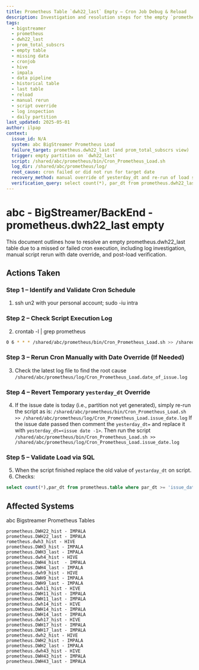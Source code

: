 ```yaml
---
title: Prometheus Table `dwh22_last` Empty – Cron Job Debug & Reload
description: Investigation and resolution steps for the empty `prometheus.dwh22_last` table and downstream view `prometheus.prom_total_subscrs`. Includes cron validation, log inspection, manual script rerun with parameter substitution, and data verification queries.
tags:
  - bigstreamer
  - prometheus
  - dwh22_last
  - prom_total_subscrs
  - empty table
  - missing data
  - cronjob
  - hive
  - impala
  - data pipeline
  - historical table
  - last table
  - reload
  - manual rerun
  - script override
  - log inspection
  - daily partition
last_updated: 2025-05-01
author: ilpap
context:
  issue_id: N/A
  system: abc BigStreamer Prometheus Load
  failure_target: prometheus.dwh22_last (and prom_total_subscrs view)
  trigger: empty partition on `dwh22_last`
  script: /shared/abc/prometheus/bin/Cron_Prometheus_Load.sh
  log_dir: /shared/abc/prometheus/log/
  root_cause: cron failed or did not run for target date
  recovery_method: manual override of yesterday_dt and re-run of load script
  verification_query: select count(*), par_dt from prometheus.dwh22_last group by par_dt;
---
```

# abc - BigStreamer/BackEnd  - prometheus.dwh22_last empty 
This document outlines how to resolve an empty prometheus.dwh22_last table due to a missed or failed cron execution, including log investigation, manual script rerun with date override, and post-load verification.
## Actions Taken
### Step 1 – Identify and Validate Cron Schedule
1. ssh un2 with your personal account; sudo -iu intra
### Step 2 – Check Script Execution Log
2. crontab -l | grep prometheus
```bash
0 6 * * * /shared/abc/prometheus/bin/Cron_Prometheus_Load.sh >> /shared/abc/prometheus/log/Cron_Prometheus_Load.`date '+\%Y\%m\%d'`.log 2>&1
```
### Step 3 – Rerun Cron Manually with Date Override (If Needed)
3. Check the latest log file to find the root cause `/shared/abc/prometheus/log/Cron_Prometheus_Load.date_of_issue.log`
### Step 4 – Revert Temporary `yesterday_dt` Override
4. If the issue date is today (i.e., partition not yet generated), simply re-run the script as is: `/shared/abc/prometheus/bin/Cron_Prometheus_Load.sh >> /shared/abc/prometheus/log/Cron_Prometheus_Load.issue_date.log`
If the issue date passed then comment the `yesterday_dt=` and replace it with `yesterday_dt=<issue date -1>`. Then run the script ``/shared/abc/prometheus/bin/Cron_Prometheus_Load.sh >> /shared/abc/prometheus/log/Cron_Prometheus_Load.issue_date.log``
### Step 5 – Validate Load via SQL
5. When the script finished replace the old value of `yestarday_dt` on script.
6. Checks:
```sql
select count(*),par_dt from prometheus.table where par_dt >= 'issue_date -1' group by 2;
```
## Affected Systems
abc Bigstreamer Prometheus Tables
```
prometheus.DWH22_hist - IMPALA
prometheus.DWH22_last - IMPALA
rometheus.dwh3_hist - HIVE
prometheus.DWH3_hist - IMPALA
prometheus.DWH3_last - IMPALA
prometheus.dwh4_hist - HIVE
prometheus.DWH4_hist  - IMPALA
prometheus.DWH4_last - IMPALA
prometheus.dwh9_hist - HIVE
prometheus.DWH9_hist - IMPALA
prometheus.DWH9_last - IMPALA
prometheus.dwh11_hist - HIVE
prometheus.DWH11_hist - IMPALA
prometheus.DWH11_last - IMPALA
prometheus.dwh14_hist - HIVE
prometheus.DWH14_hist - IMPALA
prometheus.DWH14_last - IMPALA
prometheus.dwh17_hist - HIVE
prometheus.DWH17_hist - IMPALA
prometheus.DWH17_last - IMPALA
prometheus.dwh2_hist - HIVE
prometheus.DWH2_hist - IMPALA
prometheus.DWH2_last - IMPALA
prometheus.dwh43_hist - HIVE
prometheus.DWH43_hist - IMPALA
prometheus.DWH43_last - IMPALA
```